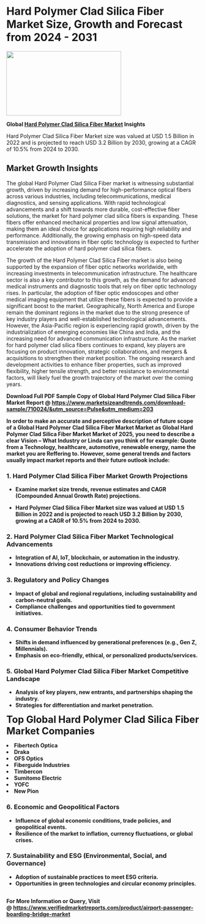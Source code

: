 <H1>Hard Polymer Clad Silica Fiber Market Size, Growth and Forecast from 2024 - 2031</H1><img class="aligncenter size-medium wp-image-584254" src="https://thirdeyenews.in/wp-content/uploads/2024/09/Global-Market-Research-300x168.jpeg" alt="" width="300" height="168" /><p><strong>Global&nbsp;<a href="https://www.marketsizeandtrends.com/download-sample/710024/&amp;utm_source=Pulse&amp;utm_medium=203">Hard Polymer Clad Silica Fiber Market</a> Insights</strong></p><p>Hard Polymer Clad Silica Fiber Market size was valued at USD 1.5 Billion in 2022 and is projected to reach USD 3.2 Billion by 2030, growing at a CAGR of 10.5% from 2024 to 2030.</p><p><h2>Market Growth Insights</h2> <p>The global Hard Polymer Clad Silica Fiber market is witnessing substantial growth, driven by increasing demand for high-performance optical fibers across various industries, including telecommunications, medical diagnostics, and sensing applications. With rapid technological advancements and a shift towards more durable, cost-effective fiber solutions, the market for hard polymer clad silica fibers is expanding. These fibers offer enhanced mechanical properties and low signal attenuation, making them an ideal choice for applications requiring high reliability and performance. Additionally, the growing emphasis on high-speed data transmission and innovations in fiber optic technology is expected to further accelerate the adoption of hard polymer clad silica fibers.</p> <p><strong></strong></p> <p>The growth of the Hard Polymer Clad Silica Fiber market is also being supported by the expansion of fiber optic networks worldwide, with increasing investments in telecommunication infrastructure. The healthcare sector is also a key contributor to this growth, as the demand for advanced medical instruments and diagnostic tools that rely on fiber optic technology rises. In particular, the adoption of fiber optic endoscopes and other medical imaging equipment that utilize these fibers is expected to provide a significant boost to the market. Geographically, North America and Europe remain the dominant regions in the market due to the strong presence of key industry players and well-established technological advancements. However, the Asia-Pacific region is experiencing rapid growth, driven by the industrialization of emerging economies like China and India, and the increasing need for advanced communication infrastructure. As the market for hard polymer clad silica fibers continues to expand, key players are focusing on product innovation, strategic collaborations, and mergers & acquisitions to strengthen their market position. The ongoing research and development activities to enhance fiber properties, such as improved flexibility, higher tensile strength, and better resistance to environmental factors, will likely fuel the growth trajectory of the market over the coming years. <p><strong></p><p><span class=""><strong>Download Full PDF Sample Copy of Global Hard Polymer Clad Silica Fiber Market Report</strong> @ <a href="https://www.marketsizeandtrends.com/download-sample/710024/&amp;utm_source=Pulse&amp;utm_medium=203" target="_blank">https://www.marketsizeandtrends.com/download-sample/710024/&amp;utm_source=Pulse&amp;utm_medium=203</a></span></p><p>In order to make an accurate and perceptive description of future scope of a Global&nbsp;Hard Polymer Clad Silica Fiber Market Market as Global&nbsp;Hard Polymer Clad Silica Fiber Market Market of 2025, you need to describe a clear Vision &ndash; What Industry or Linda can you think of for example: Quote from a Technology, healthcare, automotive, renewable energy, name the market you are Reffering to. However, some general trends and factors usually impact market reports and their future outlook include:</p><h3>1.&nbsp;<strong>Hard Polymer Clad Silica Fiber Market Growth Projections</strong></h3><ul><li>Examine market size trends, revenue estimates and CAGR (Compounded Annual Growth Rate) projections.</li><li><p>Hard Polymer Clad Silica Fiber Market size was valued at USD 1.5 Billion in 2022 and is projected to reach USD 3.2 Billion by 2030, growing at a CAGR of 10.5% from 2024 to 2030.</p></li></ul><h3>2.&nbsp;<strong>Hard Polymer Clad Silica Fiber Market Technological Advancements</strong></h3><ul><li>Integration of AI, IoT, blockchain, or automation in the industry.</li><li>Innovations driving cost reductions or improving efficiency.</li></ul><h3>3.&nbsp;<strong>Regulatory and Policy Changes</strong></h3><ul><li>Impact of global and regional regulations, including sustainability and carbon-neutral goals.</li><li>Compliance challenges and opportunities tied to government initiatives.</li></ul><h3>4.&nbsp;<strong>Consumer Behavior Trends</strong></h3><ul><li>Shifts in demand influenced by generational preferences (e.g., Gen Z, Millennials).</li><li>Emphasis on eco-friendly, ethical, or personalized products/services.</li></ul><h3>5.&nbsp;<strong>Global Hard Polymer Clad Silica Fiber Market Competitive Landscape</strong></h3><ul><li>Analysis of key players, new entrants, and partnerships shaping the industry.</li><li>Strategies for differentiation and market penetration.</li></ul><p data-pm-slice="1 1 []"><span style="color: inherit; font-family: inherit; font-size: 25px;">Top Global Hard Polymer Clad Silica Fiber Market Companies</span></p><div class="" data-test-id=""><p><li>Fibertech Optica</li><li> Draka</li><li> OFS Optics</li><li> Fiberguide Industries</li><li> Timbercon</li><li> Sumitomo Electric</li><li> YOFC</li><li> New Pion</li></p></div><h3>6.&nbsp;<strong>Economic and Geopolitical Factors</strong></h3><ul><li>Influence of global economic conditions, trade policies, and geopolitical events.</li><li>Resilience of the market to inflation, currency fluctuations, or global crises.</li></ul><h3>7.&nbsp;<strong>Sustainability and ESG (Environmental, Social, and Governance)</strong></h3><ul><li>Adoption of sustainable practices to meet ESG criteria.</li><li>Opportunities in green technologies and circular economy principles.</li></ul><h2><strong style="font-size: 14px;">For More Information or Query, Visit @&nbsp;</strong><a style="background-color: #ffffff; font-size: 14px;" href="https://www.marketsizeandtrends.com/report/hard-polymer-clad-silica-fiber-market/" target="_blank">https://www.verifiedmarketreports.com/product/airport-passenger-boarding-bridge-market</a></h2>
